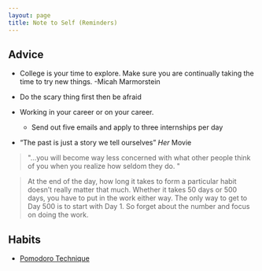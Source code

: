 ```yaml
---
layout: page 
title: Note to Self (Reminders)
---
```


## Advice
* College is your time to explore. Make sure you are continually taking the time to try new things. -Micah Marmorstein 

* Do the scary thing first then be afraid

* Working in your career or on your career.
  - Send out five emails and apply to three internships per day 
  
* “The past is just a story we tell ourselves” *Her* Movie


> "...you will become way less concerned with what other people think of you when you realize how seldom they do. "


> At the end of the day, how long it takes to form a particular habit doesn’t really matter that much. Whether it takes 50 days or 500 days, you have to put in the work either way. The only way to get to Day 500 is to start with Day 1. So forget about the number and focus on doing the work.

## Habits 
* [Pomodoro Technique](https://en.wikipedia.org/wiki/Pomodoro_Technique)
